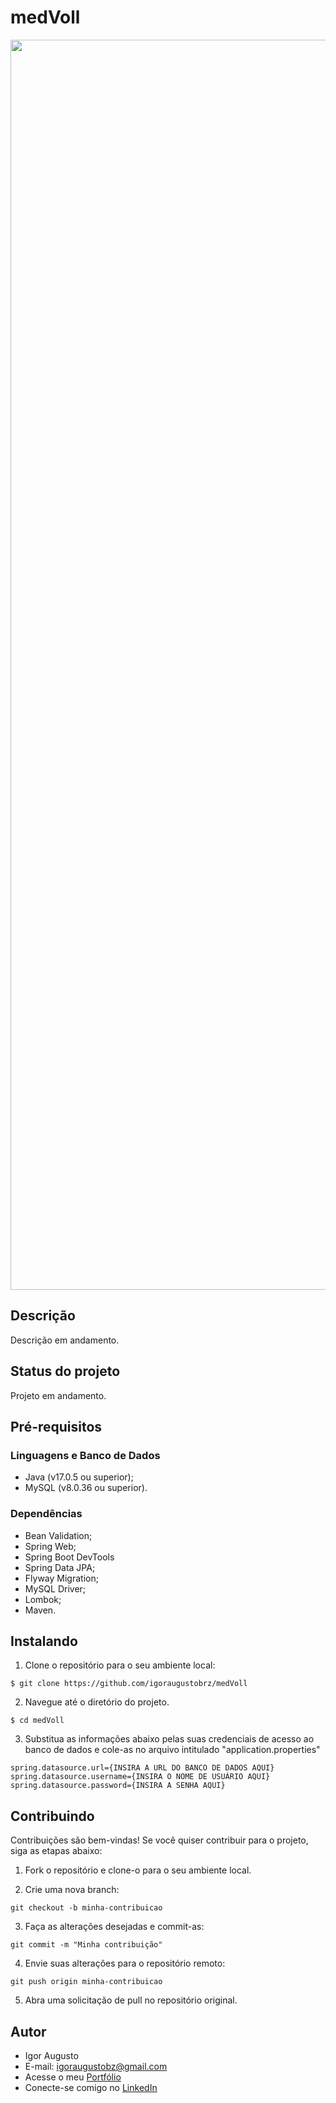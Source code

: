 # medVoll

<div align="center">
<img src="src/img/site.png" width="2000px" alt="Imagem do site" title="Imagem do site"/>
</div>

## Descrição

Descrição em andamento.

## Status do projeto

Projeto em andamento.

## Pré-requisitos

### Linguagens e Banco de Dados

- Java (v17.0.5 ou superior);
- MySQL (v8.0.36 ou superior).

### Dependências

- Bean Validation;
- Spring Web;
- Spring Boot DevTools
- Spring Data JPA;
- Flyway Migration;
- MySQL Driver;
- Lombok;
- Maven.

## Instalando

1. Clone o repositório para o seu ambiente local:

```
$ git clone https://github.com/igoraugustobrz/medVoll
```

2. Navegue até o diretório do projeto.

```
$ cd medVoll
```

3. Substitua as informações abaixo pelas suas credenciais de acesso ao banco de dados e cole-as no arquivo intitulado "application.properties"

```
spring.datasource.url={INSIRA A URL DO BANCO DE DADOS AQUI}
spring.datasource.username={INSIRA O NOME DE USUÁRIO AQUI}
spring.datasource.password={INSIRA A SENHA AQUI}
```

## Contribuindo

Contribuições são bem-vindas! Se você quiser contribuir para o projeto, siga as etapas abaixo:

1. Fork o repositório e clone-o para o seu ambiente local.

2. Crie uma nova branch:

```
git checkout -b minha-contribuicao
```

3. Faça as alterações desejadas e commit-as:

```
git commit -m "Minha contribuição"
```

4. Envie suas alterações para o repositório remoto:

```
git push origin minha-contribuicao
```

5. Abra uma solicitação de pull no repositório original.

## Autor

- Igor Augusto
- E-mail: igoraugustobz@gmail.com
- Acesse o meu [Portfólio](https://iaugusto.vercel.app/)
- Conecte-se comigo no [LinkedIn](https://www.linkedin.com/in/igorbrz/)

